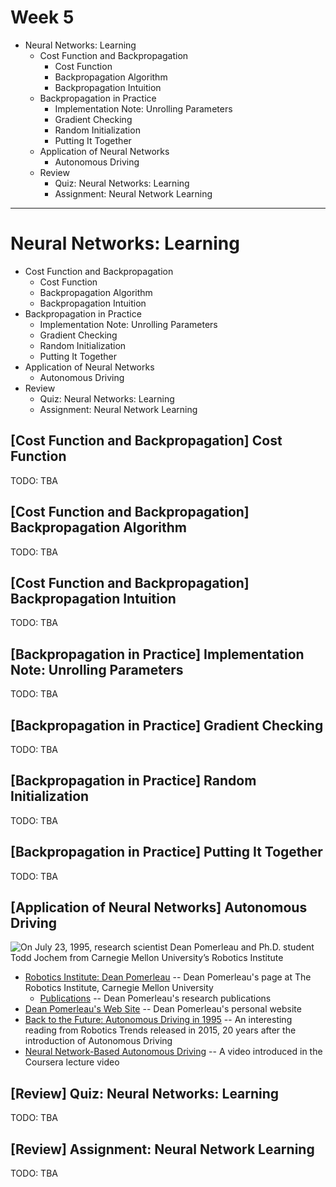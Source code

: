 Week 5
======

- Neural Networks: Learning
    - Cost Function and Backpropagation
        - Cost Function
        - Backpropagation Algorithm
        - Backpropagation Intuition
    - Backpropagation in Practice
        - Implementation Note: Unrolling Parameters
        - Gradient Checking
        - Random Initialization
        - Putting It Together
    - Application of Neural Networks
        - Autonomous Driving
    - Review
        - Quiz: Neural Networks: Learning
        - Assignment: Neural Network Learning

--------------------------------------------------------------------------------

Neural Networks: Learning
=========================

- Cost Function and Backpropagation
    - Cost Function
    - Backpropagation Algorithm
    - Backpropagation Intuition
- Backpropagation in Practice
    - Implementation Note: Unrolling Parameters
    - Gradient Checking
    - Random Initialization
    - Putting It Together
- Application of Neural Networks
    - Autonomous Driving
- Review
    - Quiz: Neural Networks: Learning
    - Assignment: Neural Network Learning

\[Cost Function and Backpropagation] Cost Function
--------------------------------------------------

TODO: TBA

\[Cost Function and Backpropagation] Backpropagation Algorithm
--------------------------------------------------------------

TODO: TBA

\[Cost Function and Backpropagation] Backpropagation Intuition
--------------------------------------------------------------

TODO: TBA

\[Backpropagation in Practice] Implementation Note: Unrolling Parameters
------------------------------------------------------------------------

TODO: TBA

\[Backpropagation in Practice] Gradient Checking
------------------------------------------------

TODO: TBA

\[Backpropagation in Practice] Random Initialization
----------------------------------------------------

TODO: TBA

\[Backpropagation in Practice] Putting It Together
--------------------------------------------------

TODO: TBA

\[Application of Neural Networks] Autonomous Driving
----------------------------------------------------

![On July 23, 1995, research scientist Dean Pomerleau and Ph.D. student Todd Jochem from Carnegie Mellon University’s Robotics Institute](http://www.roboticstrends.com/images/wide/nohandsamericawide.jpg)

- [Robotics Institute: Dean Pomerleau](http://www.ri.cmu.edu/person.html?person_id=241) -- Dean Pomerleau's page at The Robotics Institute, Carnegie Mellon University
    - [Publications](http://www.ri.cmu.edu/person.html?type=publications&person_id=241) -- Dean Pomerleau's research publications
- [Dean Pomerleau's Web Site](http://deanpomerleau.tripod.com/) -- Dean Pomerleau's personal website
- [Back to the Future: Autonomous Driving in 1995](http://www.roboticstrends.com/article/back_to_the_future_autonomous_driving_in_1995) -- An interesting reading from Robotics Trends released in 2015, 20 years after the introduction of Autonomous Driving
- [Neural Network-Based Autonomous Driving](https://www.youtube.com/watch?v=ilP4aPDTBPE) -- A video introduced in the Coursera lecture video

\[Review] Quiz: Neural Networks: Learning
-----------------------------------------

TODO: TBA

\[Review] Assignment: Neural Network Learning
---------------------------------------------

TODO: TBA

